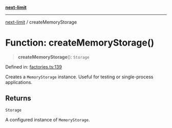 [**next-limit**](../README.md)

***

[next-limit](../README.md) / createMemoryStorage

# Function: createMemoryStorage()

> **createMemoryStorage**(): `Storage`

Defined in: [factories.ts:139](https://github.com/saoudi-h/next-limit/blob/e4a145e5bc3797945c61eb5f5c739ea59ac60269/src/factories.ts#L139)

Creates a `MemoryStorage` instance.
Useful for testing or single-process applications.

## Returns

`Storage`

A configured instance of `MemoryStorage`.
